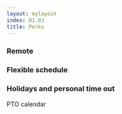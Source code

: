 ```yaml
---
layout: mylayout
index: 01.03
title: Perks
---
```


### Remote

### Flexible schedule

### Holidays and personal time out

PTO calendar
